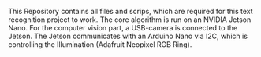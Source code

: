 This Repository contains all files and scrips, which are required for this text recognition project to work.
The core algorithm is run on an NVIDIA Jetson Nano. For the computer vision part, a USB-camera is connected to the Jetson.
The Jetson communicates with an Arduino Nano via I2C, which is controlling the Illumination (Adafruit Neopixel RGB Ring).

